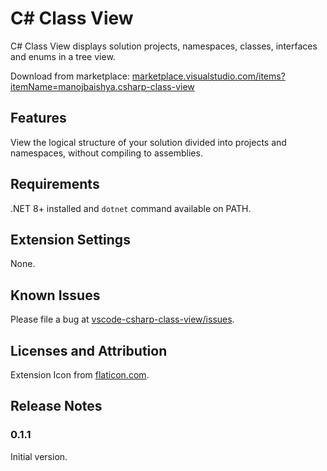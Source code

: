 # C# Class View

C# Class View displays solution projects, namespaces, classes, interfaces and enums in a tree view.

Download from marketplace: [marketplace.visualstudio.com/items?itemName=manojbaishya.csharp-class-view](https://marketplace.visualstudio.com/items?itemName=manojbaishya.csharp-class-view)

## Features

View the logical structure of your solution divided into projects and namespaces, without compiling to assemblies.

## Requirements

.NET 8+ installed and `dotnet` command available on PATH.

## Extension Settings

None.

## Known Issues

Please file a bug at [vscode-csharp-class-view/issues](https://github.com/manojbaishya/vscode-csharp-class-view/issues).

## Licenses and Attribution

Extension Icon from [flaticon.com](https://www.flaticon.com/free-icons/geometry).

## Release Notes

### 0.1.1

Initial version.